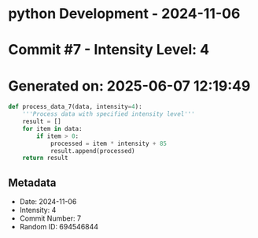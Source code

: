 ﻿# python Development - 2024-11-06
# Commit #7 - Intensity Level: 4
# Generated on: 2025-06-07 12:19:49
```python
def process_data_7(data, intensity=4):
    '''Process data with specified intensity level'''
    result = []
    for item in data:
        if item > 0:
            processed = item * intensity + 85
            result.append(processed)
    return result
```
## Metadata
- Date: 2024-11-06
- Intensity: 4
- Commit Number: 7
- Random ID: 694546844
